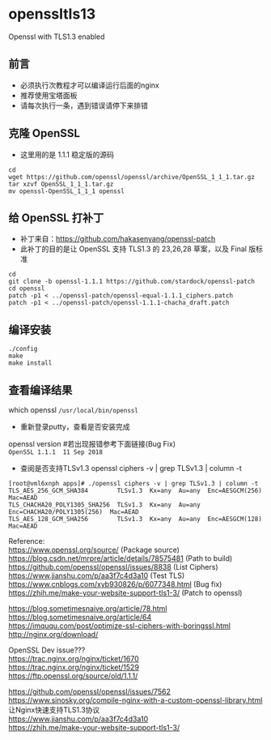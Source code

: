 # openssltls13
Openssl with TLS1.3 enabled

## 前言  

* 必须执行次教程才可以编译运行后面的nginx  
* 推荐使用宝塔面板  
* 请每次执行一条，遇到错误请停下来排错  

## 克隆 OpenSSL

* 这里用的是 1.1.1 稳定版的源码  
```  
cd
wget https://github.com/openssl/openssl/archive/OpenSSL_1_1_1.tar.gz   
tar xzvf OpenSSL_1_1_1.tar.gz  
mv openssl-OpenSSL_1_1_1 openssl  
```  

## 给 OpenSSL 打补丁  

* 补丁来自：https://github.com/hakasenyang/openssl-patch  
* 此补丁的目的是让 OpenSSL 支持 TLS1.3 的 23,26,28 草案，以及 Final 版标准  
```  
cd 
git clone -b openssl-1.1.1 https://github.com/stardock/openssl-patch  
cd openssl   
patch -p1 < ../openssl-patch/openssl-equal-1.1.1_ciphers.patch  
patch -p1 < ../openssl-patch/openssl-1.1.1-chacha_draft.patch  
```  

## 编译安装
```  
./config  
make  
make install  
```  

## 查看编译结果  

which openssl
`/usr/local/bin/openssl`

* 重新登录putty，查看是否安装完成  

openssl version             #若出现报错参考下面链接(Bug Fix)  
`OpenSSL 1.1.1  11 Sep 2018`  

* 查阅是否支持TLSv1.3
openssl ciphers -v | grep TLSv1.3 | column -t  
```  
[root@vml6xnph apps]# ./openssl ciphers -v | grep TLSv1.3 | column -t
TLS_AES_256_GCM_SHA384        TLSv1.3  Kx=any  Au=any  Enc=AESGCM(256)             Mac=AEAD
TLS_CHACHA20_POLY1305_SHA256  TLSv1.3  Kx=any  Au=any  Enc=CHACHA20/POLY1305(256)  Mac=AEAD
TLS_AES_128_GCM_SHA256        TLSv1.3  Kx=any  Au=any  Enc=AESGCM(128)             Mac=AEAD
```  



Reference:  
https://www.openssl.org/source/ (Package source)  
https://blog.csdn.net/mrpre/article/details/78575481 (Path to build)  
https://github.com/openssl/openssl/issues/8838 (List Ciphers)  
https://www.jianshu.com/p/aa3f7c4d3a10 (Test TLS)  
https://www.cnblogs.com/xyb930826/p/6077348.html (Bug fix)  
https://zhih.me/make-your-website-support-tls1-3/ (Patch to openssl)  




https://blog.sometimesnaive.org/article/78.html  
https://blog.sometimesnaive.org/article/64  
https://imququ.com/post/optimize-ssl-ciphers-with-boringssl.html  
http://nginx.org/download/  


OpenSSL Dev issue???  
https://trac.nginx.org/nginx/ticket/1670  
https://trac.nginx.org/nginx/ticket/1529  
https://ftp.openssl.org/source/old/1.1.1/  

https://github.com/openssl/openssl/issues/7562  
https://www.sinosky.org/compile-nginx-with-a-custom-openssl-library.html  
让Nginx快速支持TLS1.3协议  
https://www.jianshu.com/p/aa3f7c4d3a10  
https://zhih.me/make-your-website-support-tls1-3/  
